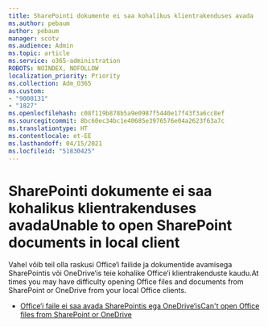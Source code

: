 ```yaml
---
title: SharePointi dokumente ei saa kohalikus klientrakenduses avada
ms.author: pebaum
author: pebaum
manager: scotv
ms.audience: Admin
ms.topic: article
ms.service: o365-administration
ROBOTS: NOINDEX, NOFOLLOW
localization_priority: Priority
ms.collection: Adm_O365
ms.custom:
- "9000131"
- "1827"
ms.openlocfilehash: c08f119b878b5a9e0987f5440e17f43f3a6cc8ef
ms.sourcegitcommit: 8bc60ec34bc1e40685e3976576e04a2623f63a7c
ms.translationtype: HT
ms.contentlocale: et-EE
ms.lasthandoff: 04/15/2021
ms.locfileid: "51830425"
---
```

# <a name="unable-to-open-sharepoint-documents-in-local-client"></a><span data-ttu-id="d4dad-102">SharePointi dokumente ei saa kohalikus klientrakenduses avada</span><span class="sxs-lookup"><span data-stu-id="d4dad-102">Unable to open SharePoint documents in local client</span></span>

<span data-ttu-id="d4dad-103">Vahel võib teil olla raskusi Office‘i failide ja dokumentide avamisega SharePointis või OneDrive‘is teie kohalike Office‘i klientrakenduste kaudu.</span><span class="sxs-lookup"><span data-stu-id="d4dad-103">At times you may have difficulty opening Office files and documents from SharePoint or OneDrive from your local Office clients.</span></span>

- [<span data-ttu-id="d4dad-104">Office‘i faile ei saa avada SharePointis ega OneDrive‘is</span><span class="sxs-lookup"><span data-stu-id="d4dad-104">Can't open Office files from SharePoint or OneDrive</span></span>](https://docs.microsoft.com/sharepoint/troubleshoot/administration/cant-open-office-files)
